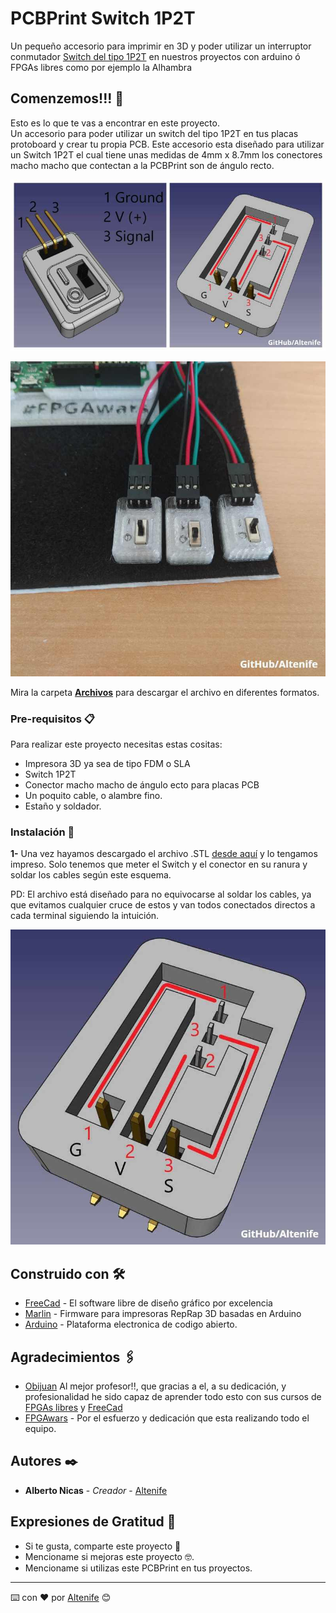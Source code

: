 # PCBPrint Switch 1P2T

Un pequeño accesorio para imprimir en 3D y poder utilizar un interruptor conmutador [Switch del tipo 1P2T](https://github.com/altenife/Things-Cosas-FPGAs-y-Arduino/tree/master/Componentes%20electronicos/Mini%20toggle%20switch%201P2T) en nuestros proyectos con
arduino ó FPGAs libres como por ejemplo la Alhambra

## Comenzemos!!! 🚀

Esto es lo que te vas a encontrar en este proyecto.<br>
Un accesorio para poder utilizar un switch del tipo 1P2T en tus placas protoboard y crear tu propia PCB.
Este accesorio esta diseñado para utilizar un Switch 1P2T el cual tiene unas medidas de 4mm x 8.7mm los conectores macho macho que contectan a la PCBPrint son de ángulo recto.


<p align="center">
  <img src="https://github.com/altenife/Things-Cosas-FPGAs-y-Arduino/blob/master/PCBPrint%20Switch%201P2T/Imagenes/PCBPrint%20Switch%201P2T%20montaje.jpg"></p>
  
  
<p align="center">
  <img src="https://github.com/altenife/Things-Cosas-FPGAs-y-Arduino/blob/master/PCBPrint%20Switch%201P2T/Imagenes/Switch%201P2T%20.jpg"></p>
  

Mira la carpeta [**Archivos**](https://github.com/altenife/Things-Cosas-FPGAs-y-Arduino/tree/master/PCBPrint%20Switch%201P2T/Archivos) para descargar el archivo en diferentes formatos.


### Pre-requisitos 📋

Para realizar este proyecto necesitas estas cositas:

- Impresora 3D ya sea de tipo FDM o SLA<br/>
- Switch 1P2T<br/>
- Conector macho macho de ángulo ecto para placas PCB<br/>
- Un poquito cable, o alambre fino.
- Estaño y soldador.

### Instalación 🔧

**1-** Una vez hayamos descargado el archivo .STL [desde aquí](https://github.com/altenife/Things-Cosas-FPGAs-y-Arduino/blob/master/PCBPrint%20Switch%201P2T/Archivos/PCBPrint%20Switch%201P2T.stl) y lo tengamos impreso.
Solo tenemos que meter el Switch y el conector en su ranura y soldar los cables según este esquema.

PD: El archivo está diseñado para no equivocarse al soldar los cables, ya que evitamos cualquier cruce de estos y van todos conectados directos a cada terminal siguiendo la intuición.

<p align="center">
  <img src="https://github.com/altenife/Things-Cosas-FPGAs-y-Arduino/blob/master/PCBPrint%20Switch%201P2T/Imagenes/PCBPrint%20Switch%201P2T%20trasera%20pistas%20.jpg">

## Construido con 🛠️

* [FreeCad](https://github.com/FreeCAD/FreeCAD) - El software libre de diseño gráfico por excelencia
* [Marlin](https://github.com/MarlinFirmware/Marlin) - Firmware para impresoras RepRap 3D basadas en Arduino
* [Arduino](https://github.com/arduino/Arduino) - Plataforma electronica de codigo abierto.


## Agradecimientos 🖇️

* [Obijuan](https://github.com/Obijuan) Al mejor profesor!!, que gracias a el, a su dedicación, y profesionalidad he sido capaz de aprender todo esto con sus cursos de [FPGAs libres](https://github.com/Obijuan/digital-electronics-with-open-FPGAs-tutorial/wiki) y [FreeCad](https://github.com/Obijuan/tutoriales-freecad)
* [FPGAwars](https://github.com/FPGAwars) - Por el esfuerzo y dedicación que esta realizando todo el equipo.



## Autores ✒️

* **Alberto Nicas** - *Creador* - [Altenife](https://github.com/altenife)

## Expresiones de Gratitud 🎁

* Si te gusta, comparte este proyecto 📢
* Mencioname si mejoras este proyecto 🤓.
* Mencioname si utilizas este PCBPrint en tus proyectos.


---
⌨️ con ❤️ por [Altenife](https://github.com/altenife) 😊
